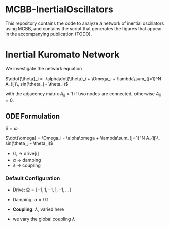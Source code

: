 # MCBB-InertialOscillators

This repository contains the code to analyze a network of inertial oscillators
using MCBB, and contains the script that generates the figures that appear in
the accompanying publication (TODO).

# Inertial Kuromato Network

We investigate the network equation

$\ddot{\theta}_i = -\alpha\dot{\theta}_i + \Omega_i + \lambda\sum_{j=1}^N A_{ij}\, sin(\theta_j - \theta_i)$

with the adjacency matrix $A_{ij} = 1$ if two nodes are connected, otherwise $A_{ij}=0$.


## ODE Formulation

$\dot{\theta} = \omega$

$\dot{\omega} = \Omega_i - \alpha\omega + \lambda\sum_{j=1}^N A_{ij}\, sin(\theta_j - \theta_i)$

* $\Omega_i$ -> drive[i]
* $\alpha$ -> damping
* $\lambda$ -> coupling

### Default Configuration

* Drive: $\mathbf{\Omega} = \left[ -1, 1, -1, 1, -1, ...\right]$
* Damping: $\alpha = 0.1$
* **Coupling**: $\lambda$, varied here


* we vary the global coupling $\lambda$
